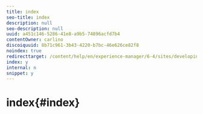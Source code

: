 ```yaml
---
title: index
seo-title: index
description: null
seo-description: null
uuid: a451c146-5286-41e8-a9b5-74896acfd7b4
contentOwner: carlino
discoiquuid: 8b71c961-3b43-4220-b7bc-46e626ce82f8
noindex: true
redirecttarget: /content/help/en/experience-manager/6-4/sites/developing/using/reference-materials
index: y
internal: n
snippet: y
---
```


# index{#index}

